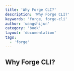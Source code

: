 ```yaml
---
title: 'Why Forge CLI?'
description: 'Why Forge CLI?'
keywords: 'forge, forge-cli'
author: 'wangshijun'
category: 'book'
layout: 'documentation'
tags:
  - 'forge'
---
```


## Why Forge CLI?
